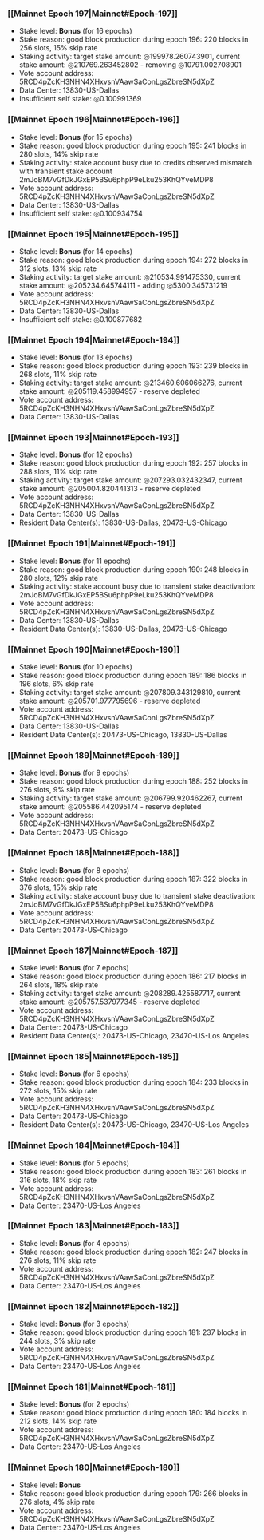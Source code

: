 ### [[Mainnet Epoch 197|Mainnet#Epoch-197]]
* Stake level: **Bonus** (for 16 epochs)
* Stake reason: good block production during epoch 196: 220 blocks in 256 slots, 15% skip rate
* Staking activity: target stake amount: ◎199978.260743901, current stake amount: ◎210769.263452802 - removing ◎10791.002708901
* Vote account address: 5RCD4pZcKH3NHN4XHxvsnVAawSaConLgsZbreSN5dXpZ
* Data Center: 13830-US-Dallas
* Insufficient self stake: ◎0.100991369
### [[Mainnet Epoch 196|Mainnet#Epoch-196]]
* Stake level: **Bonus** (for 15 epochs)
* Stake reason: good block production during epoch 195: 241 blocks in 280 slots, 14% skip rate
* Staking activity: stake account busy due to credits observed mismatch with transient stake account 2mJoBM7vGfDkJGxEP5BSu6phpP9eLku253KhQYveMDP8
* Vote account address: 5RCD4pZcKH3NHN4XHxvsnVAawSaConLgsZbreSN5dXpZ
* Data Center: 13830-US-Dallas
* Insufficient self stake: ◎0.100934754
### [[Mainnet Epoch 195|Mainnet#Epoch-195]]
* Stake level: **Bonus** (for 14 epochs)
* Stake reason: good block production during epoch 194: 272 blocks in 312 slots, 13% skip rate
* Staking activity: target stake amount: ◎210534.991475330, current stake amount: ◎205234.645744111 - adding ◎5300.345731219
* Vote account address: 5RCD4pZcKH3NHN4XHxvsnVAawSaConLgsZbreSN5dXpZ
* Data Center: 13830-US-Dallas
* Insufficient self stake: ◎0.100877682
### [[Mainnet Epoch 194|Mainnet#Epoch-194]]
* Stake level: **Bonus** (for 13 epochs)
* Stake reason: good block production during epoch 193: 239 blocks in 268 slots, 11% skip rate
* Staking activity: target stake amount: ◎213460.606066276, current stake amount: ◎205119.458994957 - reserve depleted
* Vote account address: 5RCD4pZcKH3NHN4XHxvsnVAawSaConLgsZbreSN5dXpZ
* Data Center: 13830-US-Dallas
### [[Mainnet Epoch 193|Mainnet#Epoch-193]]
* Stake level: **Bonus** (for 12 epochs)
* Stake reason: good block production during epoch 192: 257 blocks in 288 slots, 11% skip rate
* Staking activity: target stake amount: ◎207293.032432347, current stake amount: ◎205004.820441313 - reserve depleted
* Vote account address: 5RCD4pZcKH3NHN4XHxvsnVAawSaConLgsZbreSN5dXpZ
* Data Center: 13830-US-Dallas
* Resident Data Center(s): 13830-US-Dallas, 20473-US-Chicago
### [[Mainnet Epoch 191|Mainnet#Epoch-191]]
* Stake level: **Bonus** (for 11 epochs)
* Stake reason: good block production during epoch 190: 248 blocks in 280 slots, 12% skip rate
* Staking activity: stake account busy due to transient stake deactivation: 2mJoBM7vGfDkJGxEP5BSu6phpP9eLku253KhQYveMDP8
* Vote account address: 5RCD4pZcKH3NHN4XHxvsnVAawSaConLgsZbreSN5dXpZ
* Data Center: 13830-US-Dallas
* Resident Data Center(s): 13830-US-Dallas, 20473-US-Chicago
### [[Mainnet Epoch 190|Mainnet#Epoch-190]]
* Stake level: **Bonus** (for 10 epochs)
* Stake reason: good block production during epoch 189: 186 blocks in 196 slots, 6% skip rate
* Staking activity: target stake amount: ◎207809.343129810, current stake amount: ◎205701.977795696 - reserve depleted
* Vote account address: 5RCD4pZcKH3NHN4XHxvsnVAawSaConLgsZbreSN5dXpZ
* Data Center: 13830-US-Dallas
* Resident Data Center(s): 20473-US-Chicago, 13830-US-Dallas
### [[Mainnet Epoch 189|Mainnet#Epoch-189]]
* Stake level: **Bonus** (for 9 epochs)
* Stake reason: good block production during epoch 188: 252 blocks in 276 slots, 9% skip rate
* Staking activity: target stake amount: ◎206799.920462267, current stake amount: ◎205586.442095174 - reserve depleted
* Vote account address: 5RCD4pZcKH3NHN4XHxvsnVAawSaConLgsZbreSN5dXpZ
* Data Center: 20473-US-Chicago
### [[Mainnet Epoch 188|Mainnet#Epoch-188]]
* Stake level: **Bonus** (for 8 epochs)
* Stake reason: good block production during epoch 187: 322 blocks in 376 slots, 15% skip rate
* Staking activity: stake account busy due to transient stake deactivation: 2mJoBM7vGfDkJGxEP5BSu6phpP9eLku253KhQYveMDP8
* Vote account address: 5RCD4pZcKH3NHN4XHxvsnVAawSaConLgsZbreSN5dXpZ
* Data Center: 20473-US-Chicago
### [[Mainnet Epoch 187|Mainnet#Epoch-187]]
* Stake level: **Bonus** (for 7 epochs)
* Stake reason: good block production during epoch 186: 217 blocks in 264 slots, 18% skip rate
* Staking activity: target stake amount: ◎208289.425587717, current stake amount: ◎205757.537977345 - reserve depleted
* Vote account address: 5RCD4pZcKH3NHN4XHxvsnVAawSaConLgsZbreSN5dXpZ
* Data Center: 20473-US-Chicago
* Resident Data Center(s): 20473-US-Chicago, 23470-US-Los Angeles
### [[Mainnet Epoch 185|Mainnet#Epoch-185]]
* Stake level: **Bonus** (for 6 epochs)
* Stake reason: good block production during epoch 184: 233 blocks in 272 slots, 15% skip rate
* Vote account address: 5RCD4pZcKH3NHN4XHxvsnVAawSaConLgsZbreSN5dXpZ
* Data Center: 20473-US-Chicago
* Resident Data Center(s): 20473-US-Chicago, 23470-US-Los Angeles
### [[Mainnet Epoch 184|Mainnet#Epoch-184]]
* Stake level: **Bonus** (for 5 epochs)
* Stake reason: good block production during epoch 183: 261 blocks in 316 slots, 18% skip rate
* Vote account address: 5RCD4pZcKH3NHN4XHxvsnVAawSaConLgsZbreSN5dXpZ
* Data Center: 23470-US-Los Angeles
### [[Mainnet Epoch 183|Mainnet#Epoch-183]]
* Stake level: **Bonus** (for 4 epochs)
* Stake reason: good block production during epoch 182: 247 blocks in 276 slots, 11% skip rate
* Vote account address: 5RCD4pZcKH3NHN4XHxvsnVAawSaConLgsZbreSN5dXpZ
* Data Center: 23470-US-Los Angeles
### [[Mainnet Epoch 182|Mainnet#Epoch-182]]
* Stake level: **Bonus** (for 3 epochs)
* Stake reason: good block production during epoch 181: 237 blocks in 244 slots, 3% skip rate
* Vote account address: 5RCD4pZcKH3NHN4XHxvsnVAawSaConLgsZbreSN5dXpZ
* Data Center: 23470-US-Los Angeles
### [[Mainnet Epoch 181|Mainnet#Epoch-181]]
* Stake level: **Bonus** (for 2 epochs)
* Stake reason: good block production during epoch 180: 184 blocks in 212 slots, 14% skip rate
* Vote account address: 5RCD4pZcKH3NHN4XHxvsnVAawSaConLgsZbreSN5dXpZ
* Data Center: 23470-US-Los Angeles
### [[Mainnet Epoch 180|Mainnet#Epoch-180]]
* Stake level: **Bonus**
* Stake reason: good block production during epoch 179: 266 blocks in 276 slots, 4% skip rate
* Vote account address: 5RCD4pZcKH3NHN4XHxvsnVAawSaConLgsZbreSN5dXpZ
* Data Center: 23470-US-Los Angeles